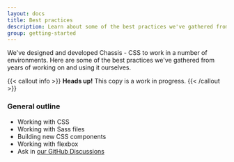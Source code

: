 ```yaml
---
layout: docs
title: Best practices
description: Learn about some of the best practices we've gathered from years of working on and using Chassis - CSS.
group: getting-started
---
```


We've designed and developed Chassis - CSS to work in a number of environments. Here are some of the best practices we've gathered from years of working on and using it ourselves.

{{< callout info >}}
**Heads up!** This copy is a work in progress.
{{< /callout >}}

### General outline

- Working with CSS
- Working with Sass files
- Building new CSS components
- Working with flexbox
- Ask in [our GitHub Discussions](https://github.com/ozgurgunes/chassis-css/discussions)
